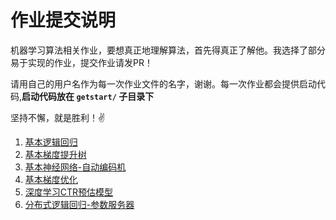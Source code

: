 # 作业提交说明
机器学习算法相关作业，要想真正地理解算法，首先得真正了解他。我选择了部分易于实现的作业，提交作业请发PR！

请用自己的用户名作为每一次作业文件的名字，谢谢。每一次作业都会提供启动代码,**启动代码放在 `getstart/` 子目录下**


坚持不懈，就是胜利！✌️

1. [基本逻辑回归](basic-lr/)
2. [基本梯度提升树](basic-gbdt/)
3. [基本神经网络-自动编码机](basic-keras/)
4. [基本梯度优化](basic-optimization/)
5. [深度学习CTR预估模型](deep-ctr/)
6. [分布式逻辑回归-参数服务器](distribute-lr/)
